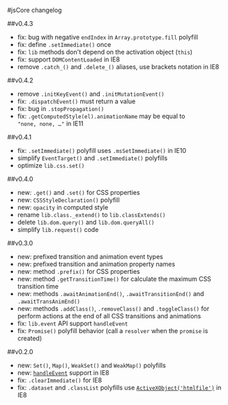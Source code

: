 #jsCore changelog

##v0.4.3

 - fix: bug with negative `endIndex` in `Array.prototype.fill` polyfill
 - fix: define `.setImmediate()` once
 - fix: `lib` methods don't depend on the activation object (`this`)
 - fix: support `DOMContentLoaded` in IE8
 - remove `.catch_()` and `.delete_()` aliases, use brackets notation in IE8

##v0.4.2

 - remove `.initKeyEvent()` and `.initMutationEvent()`
 - fix: `.dispatchEvent()` must return a value
 - fix: bug in `.stopPropagation()`
 - fix: `.getComputedStyle(el).animationName` may be equal to `"none, none, …"` in IE11

##v0.4.1

- fix: `.setImmediate()` polyfill uses `.msSetImmediate()` in IE10
- simplify `EventTarget()` and `.setImmediate()` polyfills
- optimize `lib.css.set()`

##v0.4.0

 - new: `.get()` and `.set()` for CSS properties
 - new: `CSSStyleDeclaration()` polyfill
 - new: `opacity` in computed style
 - rename `lib.class._extend()` to `lib.classExtends()`
 - delete `lib.dom.query()` and `lib.dom.queryAll()`
 - simplify `lib.request()` code

##v0.3.0

 - new: prefixed transition and animation event types
 - new: prefixed transition and animation property names
 - new: method `.prefix()` for CSS properties
 - new: method `.getTransitionTime()` for calculate the maximum CSS transition time
 - new: methods `.awaitAnimationEnd()`, `.awaitTransitionEnd()` and `.awaitTransAnimEnd()`
 - new: methods `.addClass()`, `.removeClass()` and `.toggleClass()` for perform actions at the end of all CSS transitions and animations
 - fix: `lib.event` API support `handleEvent`
 - fix: `Promise()` polyfill behavior (call a `resolver` when the `promise` is created)

##v0.2.0

 - new: `Set()`, `Map()`, `WeakSet()` and `WeakMap()` polyfills
 - new: [`handleEvent`](https://github.com/Octane/jsCore/issues/1) support in IE8
 - fix: `.clearImmediate()` for IE8
 - fix: `.dataset` and `.classList` polyfills use [`ActiveXObject('htmlfile')`](https://github.com/es-shims/es5-shim/issues/152) in IE8
